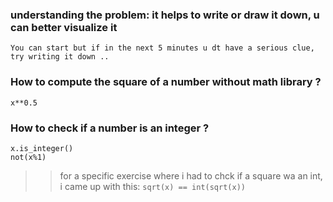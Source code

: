 ### understanding the problem: it helps to write or draw it down, u can better visualize it  
    You can start but if in the next 5 minutes u dt have a serious clue, try writing it down .. 

### How to compute the square of a number without math library ?  
`x**0.5`  

### How to check if a number is an integer ?  
`x.is_integer()`  
`not(x%1)`  
>> for a specific exercise where i had to chck if a square wa an int, i came up with this: `sqrt(x) == int(sqrt(x))`

